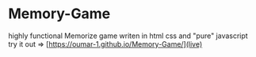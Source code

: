 # Memory-Game
highly functional Memorize game writen in html css and "pure" javascript
try it out => [https://oumar-1.github.io/Memory-Game/](live)
